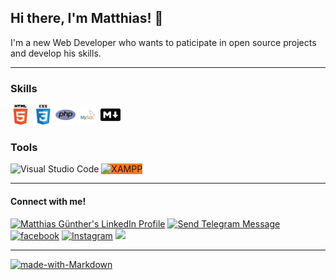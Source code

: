 ## __Hi there, I'm Matthias!__ 👋

I'm a new Web Developer who wants to paticipate in open source projects and develop his skills.
___
### __Skills__
<img height="32" weight="32" alt="HTML" src="https://raw.githubusercontent.com/github/explore/80688e429a7d4ef2fca1e82350fe8e3517d3494d/topics/html/html.png"> <img height="32" weight="32" alt="CSS" src="https://raw.githubusercontent.com/github/explore/80688e429a7d4ef2fca1e82350fe8e3517d3494d/topics/css/css.png"> <img height="32" weight="32" alt="PHP" src="https://raw.githubusercontent.com/github/explore/ccc16358ac4530c6a69b1b80c7223cd2744dea83/topics/php/php.png"> <img height="32" weight="32" alt="MySQL" src="https://raw.githubusercontent.com/github/explore/80688e429a7d4ef2fca1e82350fe8e3517d3494d/topics/mysql/mysql.png"> <img height="32" weight="32" alt="Markdown" src="https://raw.githubusercontent.com/github/explore/80688e429a7d4ef2fca1e82350fe8e3517d3494d/topics/markdown/markdown.png">

### __Tools__
<img height="32" weight="32" alt="Visual Studio Code" src="https://upload.wikimedia.org/wikipedia/commons/thumb/2/2d/Visual_Studio_Code_1.18_icon.svg/1200px-Visual_Studio_Code_1.18_icon.svg.png"> <img height="32" weight="32" alt="XAMPP" src="https://simpleicons.org/icons/xampp.svg" style="background:#FB7A24; border:5px">

___
#### __Connect with me!__

<a href="https://www.linkedin.com/in/matthias-günther-82874872/"><img src="https://www.vectorlogo.zone/logos/linkedin/linkedin-icon.svg" alt="Matthias Günther's LinkedIn Profile" height="30" width="30"></a>
<a href="https://t.me/matthiasguen"><img src="https://img.shields.io/badge/Telegram-%40matthiasguen-blue" alt="Send Telegram Message"  height="30"></a>
<a href="https://www.facebook.com/matthias.gunther.315"><img alt="facebook" src="https://www.flaticon.com/svg/vstatic/svg/124/124010.svg?token=exp=1613073157~hmac=1de7a406011e64ab177c840ec34f1a75" width="30px" height="30px"></a>
<a href="https://www.instagram.com/matzeberlin83/"><img alt="Instagram" src="https://www.flaticon.com/svg/vstatic/svg/2111/2111463.svg?token=exp=1613073535~hmac=58cf1622aba7777f57c30f634c31251e" width="30px" height="30px"></a>
<a href="https://twitter.com/MatthiasGnther"><img src="https://img.shields.io/badge/twitter-%231DA1F2.svg?&style=for-the-badge&logo=twitter&logoColor=white" height=30></a> 


---
[![made-with-Markdown](https://img.shields.io/badge/Made%20with-Markdown-1f425f.svg)](http://commonmark.org)


<!--
**MatthiasGuenther/MatthiasGuenther** is a ✨ _special_ ✨ repository because its `README.md` (this file) appears on your GitHub profile.

Here are some ideas to get you started:

- 🔭 I’m currently working on ...
- 🌱 I’m currently learning ...
- 👯 I’m looking to collaborate on ...
- 🤔 I’m looking for help with ...
- 💬 Ask me about ...
- 📫 How to reach me: ...
- 😄 Pronouns: ...
- ⚡ Fun fact: ...
-->
